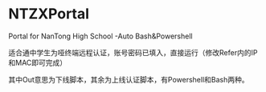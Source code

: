 # NTZXPortal
Portal for NanTong High School -Auto Bash&amp;Powershell

适合通中学生为哑终端远程认证，账号密码已填入，直接运行（修改Refer内的IP和MAC即可完成）

其中Out意思为下线脚本，其余为上线认证脚本，有Powershell和Bash两种。
